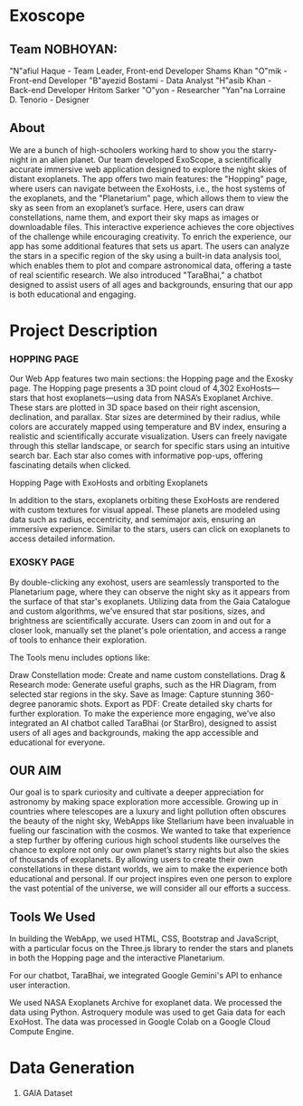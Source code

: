 # Exoscope

## Team NOBHOYAN:
"N"afiul Haque - Team Leader, Front-end Developer
Shams Khan "O"mik - Front-end Developer
"B"ayezid Bostami - Data Analyst
"H"asib Khan - Back-end Developer
Hritom Sarker "O"yon - Researcher
"Yan"na Lorraine D. Tenorio - Designer

## About
We are a bunch of high-schoolers working hard to show you the starry-night in an alien planet.
Our team developed ExoScope, a scientifically accurate immersive web application designed to explore the night skies of distant exoplanets. The app offers two main features: the "Hopping" page, where users can navigate between the ExoHosts, i.e., the host systems of the exoplanets, and the "Planetarium" page, which allows them to view the sky as seen from an exoplanet’s surface. Here, users can draw constellations, name them, and export their sky maps as images or downloadable files. This interactive experience achieves the core objectives of the challenge while encouraging creativity. To enrich the experience, our app has some additional features that sets us apart. The users can analyze the stars in a specific region of the sky using a built-in data analysis tool, which enables them to plot and compare astronomical data, offering a taste of real scientific research. We also introduced "TaraBhai," a chatbot designed to assist users of all ages and backgrounds, ensuring that our app is both educational and engaging.

# Project Description
### HOPPING PAGE
Our Web App features two main sections: the Hopping page and the Exosky page. The Hopping page presents a 3D point cloud of 4,302 ExoHosts—stars that host exoplanets—using data from NASA’s Exoplanet Archive. These stars are plotted in 3D space based on their right ascension, declination, and parallax. Star sizes are determined by their radius, while colors are accurately mapped using temperature and BV index, ensuring a realistic and scientifically accurate visualization. Users can freely navigate through this stellar landscape, or search for specific stars using an intuitive search bar. Each star also comes with informative pop-ups, offering fascinating details when clicked.

Hopping Page with ExoHosts and orbiting Exoplanets

In addition to the stars, exoplanets orbiting these ExoHosts are rendered with custom textures for visual appeal. These planets are modeled using data such as radius, eccentricity, and semimajor axis, ensuring an immersive experience. Similar to the stars, users can click on exoplanets to access detailed information.

### EXOSKY PAGE

By double-clicking any exohost, users are seamlessly transported to the Planetarium page, where they can observe the night sky as it appears from the surface of that star's exoplanets. Utilizing data from the Gaia Catalogue and custom algorithms, we’ve ensured that star positions, sizes, and brightness are scientifically accurate. Users can zoom in and out for a closer look, manually set the planet's pole orientation, and access a range of tools to enhance their exploration.

The Tools menu includes options like:

Draw Constellation mode: Create and name custom constellations.
Drag & Research mode: Generate useful graphs, such as the HR Diagram, from selected star regions in the sky.
Save as Image: Capture stunning 360-degree panoramic shots.
Export as PDF: Create detailed sky charts for further exploration.
To make the experience more engaging, we’ve also integrated an AI chatbot called TaraBhai (or StarBro), designed to assist users of all ages and backgrounds, making the app accessible and educational for everyone.

## OUR AIM
Our goal is to spark curiosity and cultivate a deeper appreciation for astronomy by making space exploration more accessible. Growing up in countries where telescopes are a luxury and light pollution often obscures the beauty of the night sky, WebApps like Stellarium have been invaluable in fueling our fascination with the cosmos. We wanted to take that experience a step further by offering curious high school students like ourselves the chance to explore not only our own planet’s starry nights but also the skies of thousands of exoplanets. By allowing users to create their own constellations in these distant worlds, we aim to make the experience both educational and personal. If our project inspires even one person to explore the vast potential of the universe, we will consider all our efforts a success.

## Tools We Used
In building the WebApp, we used HTML, CSS, Bootstrap and JavaScript, with a particular focus on the Three.js library to render the stars and planets in both the Hopping page and the interactive Planetarium. 

For our chatbot, TaraBhai, we integrated Google Gemini's API to enhance user interaction. 

We used NASA Exoplanets Archive for exoplanet data. We processed the data using Python. Astroquery module was used to get Gaia data for each ExoHost. The data was processed in Google Colab on a Google Cloud Compute Engine. 

# Data Generation
1. GAIA Dataset
